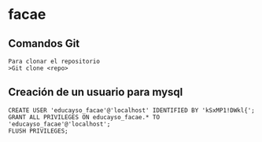 # facae
## Comandos Git
```
Para clonar el repositorio
>Git clone <repo>
```
## Creación de un usuario para mysql 
```
CREATE USER 'educayso_facae'@'localhost' IDENTIFIED BY 'kSxMP1!DWkl{';
GRANT ALL PRIVILEGES ON educayso_facae.* TO 'educayso_facae'@'localhost';
FLUSH PRIVILEGES;
```
